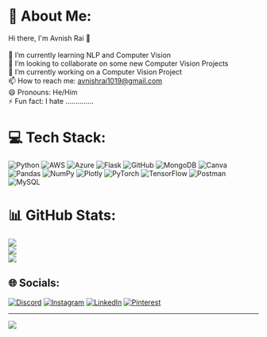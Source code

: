 # 💫 About Me:
Hi there, I'm Avnish Rai  👋<br><br>🌱 I’m currently learning NLP and Computer Vision<br>👯 I’m looking to collaborate on some new Computer Vision Projects<br>🔭 I’m currently working on a Computer Vision Project<br>📫 How to reach me: avnishrai1019@gmail.com<br>😄 Pronouns: He/Him<br>⚡ Fun fact: I hate ..............



# 💻 Tech Stack:
![Python](https://img.shields.io/badge/python-3670A0?style=for-the-badge&logo=python&logoColor=ffdd54) ![AWS](https://img.shields.io/badge/AWS-%23FF9900.svg?style=for-the-badge&logo=amazon-aws&logoColor=white) ![Azure](https://img.shields.io/badge/azure-%230072C6.svg?style=for-the-badge&logo=azure-devops&logoColor=white) ![Flask](https://img.shields.io/badge/flask-%23000.svg?style=for-the-badge&logo=flask&logoColor=white) ![GitHub](https://img.shields.io/badge/GitHub-%23121011.svg?style=for-the-badge&logo=github&logoColor=white) ![MongoDB](https://img.shields.io/badge/MongoDB-%234ea94b.svg?style=for-the-badge&logo=mongodb&logoColor=white) ![Canva](https://img.shields.io/badge/Canva-%2300C4CC.svg?style=for-the-badge&logo=Canva&logoColor=white) ![Pandas](https://img.shields.io/badge/pandas-%23150458.svg?style=for-the-badge&logo=pandas&logoColor=white) ![NumPy](https://img.shields.io/badge/numpy-%23013243.svg?style=for-the-badge&logo=numpy&logoColor=white) ![Plotly](https://img.shields.io/badge/Plotly-%233F4F75.svg?style=for-the-badge&logo=plotly&logoColor=white) ![PyTorch](https://img.shields.io/badge/PyTorch-%23EE4C2C.svg?style=for-the-badge&logo=PyTorch&logoColor=white) ![TensorFlow](https://img.shields.io/badge/TensorFlow-%23FF6F00.svg?style=for-the-badge&logo=TensorFlow&logoColor=white) ![Postman](https://img.shields.io/badge/Postman-FF6C37?style=for-the-badge&logo=postman&logoColor=white) ![MySQL](https://img.shields.io/badge/mysql-%2300f.svg?style=for-the-badge&logo=mysql&logoColor=white)
# 📊 GitHub Stats:
![](https://github-readme-stats.vercel.app/api?username=avnishrai1&theme=chartreuse-dark&hide_border=true&include_all_commits=false&count_private=false)<br/>
![](https://github-readme-streak-stats.herokuapp.com/?user=avnishrai1&theme=chartreuse-dark&hide_border=true)<br/>
![](https://github-readme-stats.vercel.app/api/top-langs/?username=avnishrai1&theme=chartreuse-dark&hide_border=true&include_all_commits=false&count_private=false&layout=compact)


## 🌐 Socials:
[![Discord](https://img.shields.io/badge/Discord-%237289DA.svg?logo=discord&logoColor=white)](https://discord.gg/avnishrai1) [![Instagram](https://img.shields.io/badge/Instagram-%23E4405F.svg?logo=Instagram&logoColor=white)](https://instagram.com/avnishrai1) [![LinkedIn](https://img.shields.io/badge/LinkedIn-%230077B5.svg?logo=linkedin&logoColor=white)](https://linkedin.com/in/avnishrai1) [![Pinterest](https://img.shields.io/badge/Pinterest-%23E60023.svg?logo=Pinterest&logoColor=white)](https://pinterest.com/avnishrai1) 

---
[![](https://visitcount.itsvg.in/api?id=avnishrai1&icon=9&color=12)](https://visitcount.itsvg.in)

<!-- Proudly created with GPRM ( https://gprm.itsvg.in ) -->

